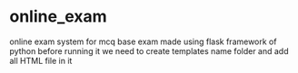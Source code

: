 # online_exam
 online exam system for mcq base exam made using flask framework of python
 before running it we need to create templates name folder and add all HTML file in it
 

